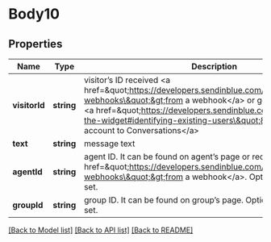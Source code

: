 # Body10

## Properties
Name | Type | Description | Notes
------------ | ------------- | ------------- | -------------
**visitorId** | **string** | visitor’s ID received &lt;a href&#x3D;\&quot;https://developers.sendinblue.com/docs/conversations-webhooks\&quot;&gt;from a webhook&lt;/a&gt; or generated by you to &lt;a href&#x3D;\&quot;https://developers.sendinblue.com/docs/customize-the-widget#identifying-existing-users\&quot;&gt;bind existing user account to Conversations&lt;/a&gt; | 
**text** | **string** | message text | 
**agentId** | **string** | agent ID. It can be found on agent’s page or received &lt;a href&#x3D;\&quot;https://developers.sendinblue.com/docs/conversations-webhooks\&quot;&gt;from a webhook&lt;/a&gt;. Optional if &#x60;groupId&#x60; is set. | [optional] 
**groupId** | **string** | group ID. It can be found on group’s page. Optional if &#x60;agentId&#x60; is set. | [optional] 

[[Back to Model list]](../../README.md#documentation-for-models) [[Back to API list]](../../README.md#documentation-for-api-endpoints) [[Back to README]](../../README.md)



